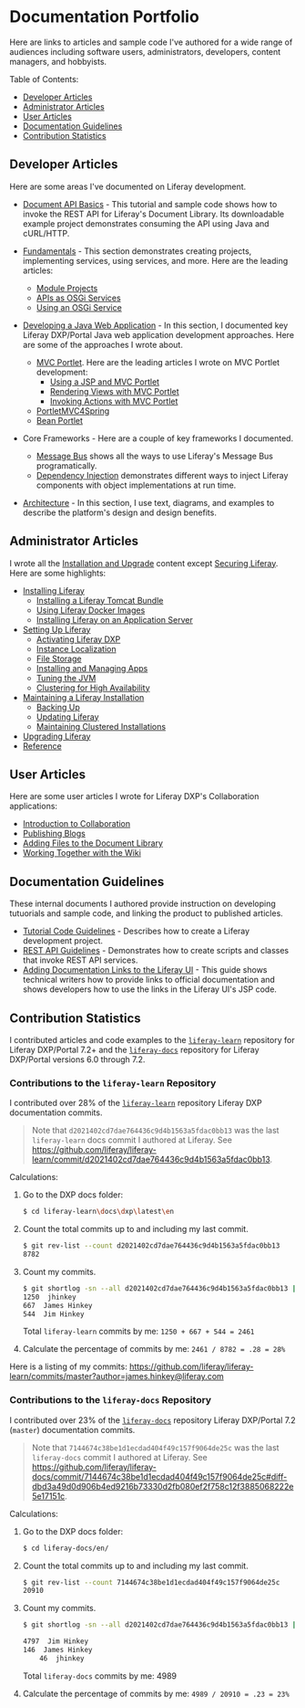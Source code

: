 # Documentation Portfolio

Here are links to articles and sample code I've authored for a wide range of audiences including software users, administrators, developers, content managers, and hobbyists.

Table of Contents:

* [Developer Articles](#developer-articles)
* [Administrator Articles](#administrator-articles)
* [User Articles](#user-articles)
* [Documentation Guidelines](#documentation-guidelines)
* [Contribution Statistics](#contribution-statistics)

## Developer Articles

Here are some areas I've documented on Liferay development.

* [Document API Basics](https://learn.liferay.com/dxp/latest/en/content-authoring-and-management/documents-and-media/developer-guide/document-api-basics.html) - This tutorial and sample code shows how to invoke the REST API for Liferay's Document Library. Its downloadable example project demonstrates consuming the API using Java and cURL/HTTP.

* [Fundamentals](https://learn.liferay.com/dxp/latest/en/liferay-internals/fundamentals.html) - This section demonstrates creating projects, implementing services, using services, and more. Here are the leading articles:
    * [Module Projects](https://learn.liferay.com/dxp/latest/en/liferay-internals/fundamentals/module-projects.html)
    * [APIs as OSGi Services](https://learn.liferay.com/dxp/latest/en/liferay-internals/fundamentals/apis-as-osgi-services.html)
    * [Using an OSGi Service](https://learn.liferay.com/dxp/latest/en/liferay-internals/fundamentals/using-an-osgi-service.html)

* [Developing a Java Web Application](https://learn.liferay.com/dxp/latest/en/building-applications/developing-a-java-web-application.html) - In this section, I documented key Liferay DXP/Portal Java web application development approaches. Here are some of the approaches I wrote about.
    * [MVC Portlet](https://learn.liferay.com/dxp/latest/en/building-applications/developing-a-java-web-application/using-mvc.html). Here are the leading articles I wrote on MVC Portlet development:
        * [Using a JSP and MVC Portlet](https://learn.liferay.com/dxp/latest/en/building-applications/developing-a-java-web-application/using-mvc/using-a-jsp-and-mvc-portlet.html)
        * [Rendering Views with MVC Portlet](https://learn.liferay.com/dxp/latest/en/building-applications/developing-a-java-web-application/using-mvc/rendering-views-with-mvc-portlet.html)
        * [Invoking Actions with MVC Portlet](https://learn.liferay.com/dxp/latest/en/building-applications/developing-a-java-web-application/using-mvc/invoking-actions-with-mvc-portlet.html)
    * [PortletMVC4Spring](https://help.liferay.com/hc/en-us/articles/360029850931-PortletMVC4Spring)
    * [Bean Portlet](https://help.liferay.com/hc/en-us/articles/360028708752-Bean-Portlet)  

* Core Frameworks - Here are a couple of key frameworks I documented.
    * [Message Bus](https://learn.liferay.com/dxp/latest/en/building-applications/core-frameworks/message-bus.html) shows all the ways to use Liferay's Message Bus programatically.
    * [Dependency Injection](https://help.liferay.com/hc/en-us/articles/360029045891-Introduction-to-Dependency-Injection) demonstrates different ways to inject Liferay components with object implementations at run time.

* [Architecture](https://learn.liferay.com/dxp/latest/en/liferay-internals/architecture.html) - In this section, I use  text, diagrams, and examples to describe the platform's design and design benefits.

## Administrator Articles

I wrote all the [Installation and Upgrade](https://learn.liferay.com/dxp/latest/en/installation-and-upgrades.html) content except [Securing Liferay](https://learn.liferay.com/dxp/latest/en/installation-and-upgrades/securing-liferay.html). Here are some highlights:

* [Installing Liferay](https://learn.liferay.com/dxp/latest/en/installation-and-upgrades/installing-liferay.html)
    * [Installing a Liferay Tomcat Bundle](https://learn.liferay.com/dxp/latest/en/installation-and-upgrades/installing-liferay/installing-a-liferay-tomcat-bundle.html)
    * [Using Liferay Docker Images](https://learn.liferay.com/dxp/latest/en/installation-and-upgrades/installing-liferay/using-liferay-docker-images.html)
    * [Installing Liferay on an Application Server](https://learn.liferay.com/dxp/latest/en/installation-and-upgrades/installing-liferay/installing-liferay-on-an-application-server.html)
* [Setting Up Liferay](https://learn.liferay.com/dxp/latest/en/installation-and-upgrades/setting-up-liferay.html)
    * [Activating Liferay DXP](https://learn.liferay.com/dxp/latest/en/installation-and-upgrades/setting-up-liferay/activating-liferay-dxp.html)
    * [Instance Localization](https://learn.liferay.com/dxp/latest/en/installation-and-upgrades/setting-up-liferay/initial-instance-localization.html)
    * [File Storage](https://learn.liferay.com/dxp/latest/en/system-administration/file-storage.html)
    * [Installing and Managing Apps](https://learn.liferay.com/dxp/latest/en/system-administration/installing-and-managing-apps.html)
    * [Tuning the JVM](https://learn.liferay.com/dxp/latest/en/installation-and-upgrades/setting-up-liferay/tuning-your-jvm.html)
    * [Clustering for High Availability](https://learn.liferay.com/dxp/latest/en/installation-and-upgrades/setting-up-liferay/clustering-for-high-availability.html)
* [Maintaining a Liferay Installation](https://learn.liferay.com/dxp/latest/en/installation-and-upgrades/maintaining-a-liferay-installation.html)
    * [Backing Up](https://learn.liferay.com/dxp/latest/en/installation-and-upgrades/maintaining-a-liferay-installation/backing-up.html)
    * [Updating Liferay](https://learn.liferay.com/dxp/latest/en/installation-and-upgrades/maintaining-a-liferay-installation/updating-liferay.html)
    * [Maintaining Clustered Installations](https://learn.liferay.com/dxp/latest/en/installation-and-upgrades/maintaining-a-liferay-installation/maintaining-clustered-installations.html)
* [Upgrading Liferay](https://learn.liferay.com/dxp/latest/en/installation-and-upgrades/upgrading-liferay.html)
* [Reference](https://learn.liferay.com/dxp/latest/en/installation-and-upgrades/upgrading-liferay/reference.html)

## User Articles

Here are some user articles I wrote for Liferay DXP's Collaboration applications:

* [Introduction to Collaboration](https://help.liferay.com/hc/en-us/articles/360017876112-Introduction-to-Collaboration)
* [Publishing Blogs](https://help.liferay.com/hc/en-us/articles/360018155771-Publishing-Blogs)
* [Adding Files to the Document Library](https://help.liferay.com/hc/en-us/articles/360017876152-Adding-Files-to-a-Document-Library)
* [Working Together with the Wiki](https://help.liferay.com/hc/en-us/articles/360018155811-Working-Together-with-the-Wiki)

## Documentation Guidelines

These internal documents I authored provide instruction on developing tutuorials and sample code, and linking the product to published articles.

* [Tutorial Code Guidelines](https://github.com/jhinkey/liferay-learn/blob/master/readme/TUTORIAL_CODE_GUIDELINES.md) - Describes how to create a Liferay development project.
* [REST API Guidelines](https://github.com/jhinkey/liferay-learn/blob/master/readme/REST_API_PROJECT_GUIDELINES.md) - Demonstrates how to create scripts and classes that invoke REST API services.
* [Adding Documentation Links to the Liferay UI](https://github.com/liferay/liferay-portal/blob/master/learn-resources/README.markdown) - This guide shows technical writers how to provide links to official documentation and shows developers how to use the links in the Liferay UI's JSP code.

## Contribution Statistics

I contributed articles and code examples to the [`liferay-learn`](https://github.com/liferay/liferay-learn) repository for Liferay DXP/Portal 7.2+ and the [`liferay-docs`](https://github.com/liferay/liferay-docs) repository for Liferay DXP/Portal versions 6.0 through 7.2.

### Contributions to the `liferay-learn` Repository

I contributed over 28% of the [`liferay-learn`](https://github.com/liferay/liferay-learn) repository Liferay DXP documentation commits.

> Note that `d2021402cd7dae764436c9d4b1563a5fdac0bb13` was the last `liferay-learn` docs commit I authored at Liferay. See <https://github.com/liferay/liferay-learn/commit/d2021402cd7dae764436c9d4b1563a5fdac0bb13>.

Calculations:

1. Go to the DXP docs folder:

    ```bash
    $ cd liferay-learn\docs\dxp\latest\en
    ```

1. Count the total commits up to and including my last commit.

    ```bash
    $ git rev-list --count d2021402cd7dae764436c9d4b1563a5fdac0bb13
    8782
    ```

1. Count my commits.

    ```bash
    $ git shortlog -sn --all d2021402cd7dae764436c9d4b1563a5fdac0bb13 | grep -i hinkey
    1250  jhinkey
    667  James Hinkey
    544  Jim Hinkey
    ```

    Total `liferay-learn` commits by me: `1250 + 667 + 544 = 2461`

1. Calculate the percentage of commits by me: `2461 / 8782 = .28 = 28%`

Here is a listing of my commits: <https://github.com/liferay/liferay-learn/commits/master?author=james.hinkey@liferay.com>

### Contributions to the `liferay-docs` Repository

I contributed over 23% of the [`liferay-docs`](https://github.com/liferay/liferay-docs) repository Liferay DXP/Portal 7.2 (`master`) documentation commits.

> Note that `7144674c38be1d1ecdad404f49c157f9064de25c` was the last `liferay-docs` commit I authored at Liferay. See <https://github.com/liferay/liferay-docs/commit/7144674c38be1d1ecdad404f49c157f9064de25c#diff-dbd3a49d0d906b4ed9216b73330d2fb080ef2f758c12f3885068222e5e17151c>.



Calculations:

1. Go to the DXP docs folder:

    ```bash
    $ cd liferay-docs/en/
    ```

1. Count the total commits up to and including my last commit.

    ```bash
    $ git rev-list --count 7144674c38be1d1ecdad404f49c157f9064de25c
    20910
    ```

1. Count my commits.

    ```bash
    $ git shortlog -sn --all d2021402cd7dae764436c9d4b1563a5fdac0bb13 | grep -i hinkey

    4797  Jim Hinkey
    146  James Hinkey
        46  jhinkey
    ```

    Total `liferay-docs` commits by me: 4989

1. Calculate the percentage of commits by me: `4989 / 20910 = .23 = 23%`
